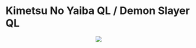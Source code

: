 # Kimetsu No Yaiba QL / Demon Slayer QL

<p align="center">
  <img src="https://64.media.tumblr.com/38bfda9181c6abb82b3cb8fa0cdacf6b/tumblr_pwttdlbNmq1v6bs4yo2_r1_400.gifv" />
</p>
